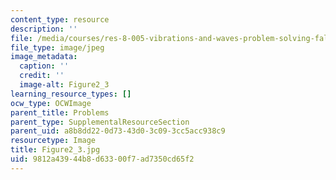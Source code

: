 ```yaml
---
content_type: resource
description: ''
file: /media/courses/res-8-005-vibrations-and-waves-problem-solving-fall-2012/9812a43944b8d63300f7ad7350cd65f2_figure2_3.jpg
file_type: image/jpeg
image_metadata:
  caption: ''
  credit: ''
  image-alt: Figure2_3
learning_resource_types: []
ocw_type: OCWImage
parent_title: Problems
parent_type: SupplementalResourceSection
parent_uid: a8b8dd22-0d73-43d0-3c09-3cc5acc938c9
resourcetype: Image
title: Figure2_3.jpg
uid: 9812a439-44b8-d633-00f7-ad7350cd65f2
---
```

